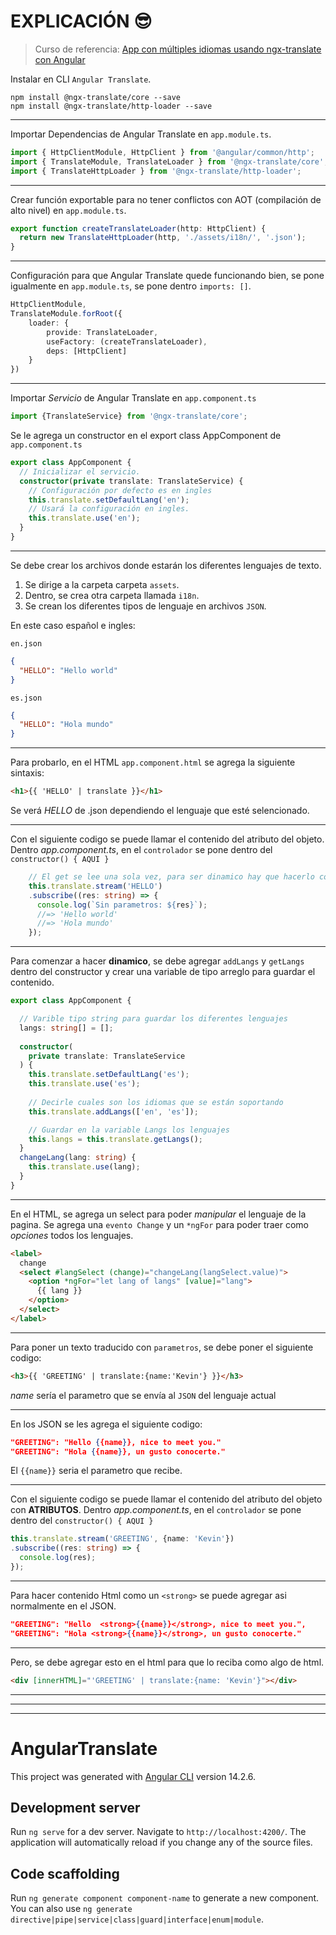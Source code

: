 # EXPLICACIÓN :sunglasses:

> Curso de referencia: [App con múltiples idiomas usando ngx-translate con Angular](https://www.youtube.com/watch?v=bVIH8f0Oyv0&ab_channel=nicobytes)

Instalar en CLI `Angular Translate`.

```console
npm install @ngx-translate/core --save
npm install @ngx-translate/http-loader --save
```
<hr>

Importar Dependencias de Angular Translate en `app.module.ts`.

```typescript
import { HttpClientModule, HttpClient } from '@angular/common/http';
import { TranslateModule, TranslateLoader } from '@ngx-translate/core';
import { TranslateHttpLoader } from '@ngx-translate/http-loader';
````
<hr>

Crear función exportable para no tener conflictos con AOT (compilación de alto nivel) en `app.module.ts`.

```typescript
export function createTranslateLoader(http: HttpClient) {
  return new TranslateHttpLoader(http, './assets/i18n/', '.json');
}
```
<hr>

Configuración para que Angular Translate quede funcionando bien, se pone igualmente en `app.module.ts`, se pone dentro `imports: []`.

```typescript
HttpClientModule,
TranslateModule.forRoot({
    loader: {
        provide: TranslateLoader,
        useFactory: (createTranslateLoader),
        deps: [HttpClient]
    }
})
```
<hr>

Importar *Servicio* de Angular Translate en `app.component.ts`

```typescript
import {TranslateService} from '@ngx-translate/core';
```

Se le agrega un constructor en el export class AppComponent de `app.component.ts`

```typescript
export class AppComponent {
  // Inicializar el servicio.
  constructor(private translate: TranslateService) {
    // Configuración por defecto es en ingles
    this.translate.setDefaultLang('en');
    // Usará la configuración en ingles.
    this.translate.use('en');
  }
}
```
<hr>

Se debe crear los archivos donde estarán los diferentes lenguajes de texto.

1. Se dirige a la carpeta carpeta `assets`.
2. Dentro, se crea otra carpeta llamada `i18n`.
3. Se crean los diferentes tipos de lenguaje en archivos `JSON`.

En este caso español e ingles:

`en.json`
```json
{
  "HELLO": "Hello world"
}
```

`es.json`
```json
{
  "HELLO": "Hola mundo"
}
```
<hr>

Para probarlo, en el HTML `app.component.html` se agrega la siguiente sintaxis:

```html
<h1>{{ 'HELLO' | translate }}</h1>
```

Se verá *HELLO* de .json dependiendo el lenguaje que esté selencionado.
<hr>

Con el siguiente codigo se puede llamar el contenido del atributo del objeto.
Dentro *app.component.ts*, en el `controlador` se pone dentro del `constructor() { AQUI }`

```typescript
    // El get se lee una sola vez, para ser dinamico hay que hacerlo con stream
    this.translate.stream('HELLO')
    .subscribe((res: string) => {
      console.log(`Sin parametros: ${res}`);
      //=> 'Hello world'
      //=> 'Hola mundo'
    });
```
<hr>

Para comenzar a hacer **dinamico**, se debe agregar `addLangs` y `getLangs` dentro del constructor y crear una variable de tipo arreglo para guardar el contenido.

```typescript
export class AppComponent {

  // Varible tipo string para guardar los diferentes lenguajes
  langs: string[] = [];
  
  constructor(
    private translate: TranslateService
  ) {
    this.translate.setDefaultLang('es');
    this.translate.use('es');
    
    // Decirle cuales son los idiomas que se están soportando
    this.translate.addLangs(['en', 'es']);

    // Guardar en la variable Langs los lenguajes
    this.langs = this.translate.getLangs();
  }
  changeLang(lang: string) {
    this.translate.use(lang);
  }
}
```
<hr>

En el HTML, se agrega un select para poder *manipular* el lenguaje de la pagina. 
Se agrega una `evento Change` y un `*ngFor` para poder traer como *opciones* todos los lenguajes.

````html
<label>
  change
  <select #langSelect (change)="changeLang(langSelect.value)">
    <option *ngFor="let lang of langs" [value]="lang">
      {{ lang }}
    </option>
  </select>
</label>
````
<hr>

Para poner un texto traducido con `parametros`, se debe poner el siguiente codigo:

```html
<h3>{{ 'GREETING' | translate:{name:'Kevin'} }}</h3>
```
*name* sería el parametro que se envía al `JSON` del lenguaje actual
<hr>

En los JSON se les agrega el siguiente codigo:

```json
"GREETING": "Hello {{name}}, nice to meet you."
"GREETING": "Hola {{name}}, un gusto conocerte."
```
El `{{name}}` seria el parametro que recibe.

<hr>

Con el siguiente codigo se puede llamar el contenido del atributo del objeto con **ATRIBUTOS**.
Dentro *app.component.ts*, en el `controlador` se pone dentro del `constructor() { AQUI }`

```typescript
this.translate.stream('GREETING', {name: 'Kevin'})
.subscribe((res: string) => {
  console.log(res);
});
```
<hr>

Para hacer contenido Html como un `<strong>` se puede agregar asi normalmente en el JSON.

```json
"GREETING": "Hello  <strong>{{name}}</strong>, nice to meet you.",
"GREETING": "Hola <strong>{{name}}</strong>, un gusto conocerte."
```
<hr>

Pero, se debe agregar esto en el html para que lo reciba como algo de html.
```html
<div [innerHTML]="'GREETING' | translate:{name: 'Kevin'}"></div>
```
<hr>
<hr>
<hr>

# AngularTranslate

This project was generated with [Angular CLI](https://github.com/angular/angular-cli) version 14.2.6.

## Development server

Run `ng serve` for a dev server. Navigate to `http://localhost:4200/`. The application will automatically reload if you change any of the source files.

## Code scaffolding

Run `ng generate component component-name` to generate a new component. You can also use `ng generate directive|pipe|service|class|guard|interface|enum|module`.

